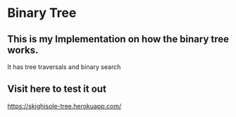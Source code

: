 # Binary Tree

## This is my Implementation on how the binary tree works.

It has tree traversals and binary search

## Visit here to test it out
https://skjghisole-tree.herokuapp.com/
